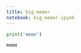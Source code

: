 ```yaml
---
title: big memer
notebook: big_memer.ipynb
---
```


```python
print('meme')
```

    meme
    
